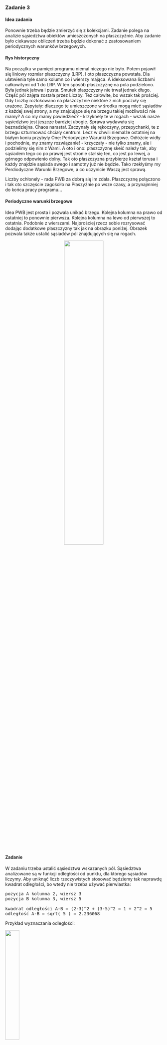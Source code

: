 <h3>Zadanie 3</h3><h4>Idea zadania</h4>

<p>
Ponownie trzeba będzie zmierzyć się z kolekcjami. Zadanie polega
na analizie sąsiedztwa obiektów umieszczonych na płaszczyźnie. Aby
zadanie było ciekawsze obliczeń trzeba będzie dokonać z zastosowaniem
periodycznych warunków brzegowych.
</p>

<h4>Rys historyczny</h4>

<p>Na początku w pamięci programu niemal niczego nie było. Potem pojawił się liniowy rozmiar płaszczyzny (LRP). 
I oto płaszczyzna powstała. Dla ułatwienia tyle samo kolumn co i wierszy mająca.
A ideksowana liczbami całkowitymi od 1 do LRP. W ten sposób płaszczyznę na pola podzielono. 
Była jednak jałowa i pusta. Smutek płaszczyzny nie trwał jednak długo. Część pól
zajęta została przez Liczby. Też całowite, bo wszak tak prościej. Gdy Liczby rozlokowano na płaszczyźnie
niektóre z nich poczuły się urażone. Zapytały: dlaczego te umieszczone w środku mogą mieć sąsiadów z każdej swej strony, 
a my znajdujące się na brzegu takiej możliwości nie mamy? A co my mamy powiedzieć? - 
krzykneły te w rogach - wszak nasze sąsiedztwo jest jeszcze bardziej ubogie.
Sprawa wydawała się beznadziejna. Chaos narastał. Zaczynały się rękoczyny, przepychanki, te z brzegu szturmować
chciały centrum. Lecz w chwili niemalże ostatniej na białym koniu przybyły
One: Periodyczne Warunki Brzegowe. Odłóżcie widły i pochodnie, my znamy rozwiązanie! - krzyczały -
nie tylko znamy, ale i podzielimy się nim z Wami. A oto i ono: 
płaszczyznę skeić należy tak, aby sąsiadem tego co po prawej jest stronie stał się ten,
co jest po lewej, a górnego odpowienio dolny. Tak oto płaszczyzna przybierze kształ torusa i każdy znajdzie
sąsiada swego i samotny już nie będzie. Tako rzekłyśmy my Perdiodyczne Warunki Brzegowe, a co uczynicie 
Waszą jest sprawą.</p>

<p>Liczby ochłoneły - rada PWB za dobrą się im zdała. Płaszczyznę połączono i tak oto szczęście zagościło na Płaszyżnie
po wsze czasy, a przynajmniej do końca pracy programu...</p>

<h4>Periodyczne warunki brzegowe</h4>

<p>Idea PWB jest prosta i pozwala unikać brzegu. Kolejna kolumna na prawo od ostatniej to ponownie pierwsza.
Kolejna kolumna na lewo od pierwszej to ostatnia. Podobnie z wierszami. Najprościej rzecz sobie rozrysować dodając dodatkowe
płaszczyzny tak jak na obrazku poniżej. Obrazek pozwala także ustalić sąsiadów pól znajdujących się na rogach.</p>

<center>
<img src="https://zti.if.uj.edu.pl/Piotr.Oramus/dydaktyka/Java/Zadania/Zadanie03/pbc.png" width="50%"> 
</center>

<h4>Zadanie</h4>

<p>W zadaniu trzeba ustalić sąsiedztwa wskazanych pól. Sąsiedztwa analizowane są w funkcji odległości od 
punktu, dla którego sąsiadów liczymy. Aby uniknąć liczb rzeczywistych stosować będziemy
tak naprawdę kwadrat odległości, bo wtedy nie trzeba używać pierwiastka:</p>

<pre>pozycja A kolumna 2, wiersz 3
pozycja B kolumna 3, wiersz 5

kwadrat odległości A-B = (2-3)^2 + (3-5)^2 = 1 + 2^2 = 5 
odległość A-B = sqrt( 5 ) = 2.236068 
</pre>

<p>Przykład wyznaczania odległości:</p>

<img src="https://zti.if.uj.edu.pl/Piotr.Oramus/dydaktyka/Java/Zadania/Zadanie03/odleglosc.png" width="30%">

<p>Licząc od liczby 4 mamy następujące kwadraty odległości (o ile się nie pomyliłem):</p>
<ul>
<li>Najbliższe 3: 1+1 = 2
</li><li>Bliższe 2: 2^2 + 1 = 5
</li><li>Po lewej 1: 2^2 + 2^2 = 8
</li><li>1 na prawo, powyżej: 3^2 + 1 = 10
</li><li>Kolejne 2: 3^2 + 2^2 = 9+4 = 13
</li><li>3 na prawo, poniżej: 2^2 + 3^2 = 13
</li><li>1 na prawo, poniżej: 3^2 + 3^2 = 18
</li></ul>

<p>Część liczb (2,1,1) dodałem ze względu na periodyczne warunki brzegowe.</p>

<p>Przykład wyniku</p>

<img src="https://zti.if.uj.edu.pl/Piotr.Oramus/dydaktyka/Java/Zadania/Zadanie03/przyklad.png" width="30%">

<p>Obliczenia prowadzimy względem pozycji oznaczonej czerwonym polem X. 
Maksymalny kwadrat odległości to 8.</p>

<p>Mamy następujących sąsiadów:</p>

<ul>
<li>W kwadracie odległości 1: 2x1 i 1x4
</li><li>W kwadracie odległości 2: 1x2
</li><li>W kwadracie odległości 5: 1x3 i 1x4
</li><li>W kwadracie odległości 8: 1x1
</li></ul>

<p>Wynikiem jest więc następująca mapa:</p>

<pre>1 -&gt; [ 1 -&gt; 2, 8 -&gt; 1 ]  (liczba 1, w kwadracie odległości 1 dwie sztuki, w kwadracie odległości 8 jedna)
2 -&gt; [ 2 -&gt; 1 ]          (liczba 2 występuje tylko w kwadracie odległości 2 jeden raz)
3 -&gt; [ 5 -&gt; 1 ]          (liczba 3 występuje tylko w kwadracie odległości 5 jeden raz)
4 -&gt; [ 1 -&gt; 1, 5 -&gt; 1 ]  (liczba 4, w kwadracie odległości 1 jedna sztuka, w kwadracie odległości 5 też jedna)
</pre>


<h4>Dostarczanie rozwiązania</h4>

<p>Proszę o dostarczenie kodu <b>źródłowego</b> klasy <code class="expectedclass">NumberStatistics</code>.
W klasie można umieścić własne metody i pola. Klasa 
ma implementować interfejs <code>Statistics</code>.
</p>
